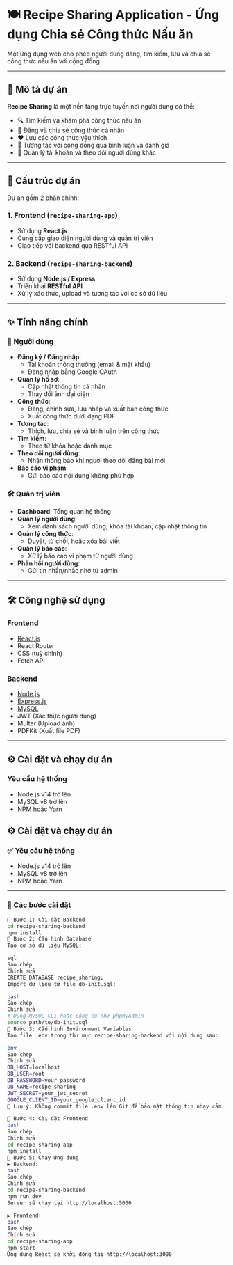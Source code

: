 # 🍽️ Recipe Sharing Application - Ứng dụng Chia sẻ Công thức Nấu ăn

Một ứng dụng web cho phép người dùng đăng, tìm kiếm, lưu và chia sẻ công thức nấu ăn với cộng đồng.

---

## 📌 Mô tả dự án

**Recipe Sharing** là một nền tảng trực tuyến nơi người dùng có thể:

- 🔍 Tìm kiếm và khám phá công thức nấu ăn
- 📝 Đăng và chia sẻ công thức cá nhân
- ❤️ Lưu các công thức yêu thích
- 💬 Tương tác với cộng đồng qua bình luận và đánh giá
- 👤 Quản lý tài khoản và theo dõi người dùng khác

---

## 📁 Cấu trúc dự án

Dự án gồm 2 phần chính:

### 1. Frontend (`recipe-sharing-app`)
- Sử dụng **React.js**
- Cung cấp giao diện người dùng và quản trị viên
- Giao tiếp với backend qua RESTful API

### 2. Backend (`recipe-sharing-backend`)
- Sử dụng **Node.js / Express**
- Triển khai **RESTful API**
- Xử lý xác thực, upload và tương tác với cơ sở dữ liệu

---

## ✨ Tính năng chính

### 👥 Người dùng

- **Đăng ký / Đăng nhập**:
  - Tài khoản thông thường (email & mật khẩu)
  - Đăng nhập bằng Google OAuth
- **Quản lý hồ sơ**:
  - Cập nhật thông tin cá nhân
  - Thay đổi ảnh đại diện
- **Công thức**:
  - Đăng, chỉnh sửa, lưu nháp và xuất bản công thức
  - Xuất công thức dưới dạng PDF
- **Tương tác**:
  - Thích, lưu, chia sẻ và bình luận trên công thức
- **Tìm kiếm**:
  - Theo từ khóa hoặc danh mục
- **Theo dõi người dùng**:
  - Nhận thông báo khi người theo dõi đăng bài mới
- **Báo cáo vi phạm**:
  - Gửi báo cáo nội dung không phù hợp

### 🛠️ Quản trị viên

- **Dashboard**: Tổng quan hệ thống
- **Quản lý người dùng**:
  - Xem danh sách người dùng, khóa tài khoản, cập nhật thông tin
- **Quản lý công thức**:
  - Duyệt, từ chối, hoặc xóa bài viết
- **Quản lý báo cáo**:
  - Xử lý báo cáo vi phạm từ người dùng
- **Phản hồi người dùng**:
  - Gửi tin nhắn/nhắc nhở từ admin

---

## 🛠️ Công nghệ sử dụng

### Frontend

- [React.js](https://reactjs.org/)
- React Router
- CSS (tuỳ chỉnh)
- Fetch API

### Backend

- [Node.js](https://nodejs.org/)
- [Express.js](https://expressjs.com/)
- [MySQL](https://www.mysql.com/)
- JWT (Xác thực người dùng)
- Multer (Upload ảnh)
- PDFKit (Xuất file PDF)

---

## ⚙️ Cài đặt và chạy dự án

### Yêu cầu hệ thống

- Node.js v14 trở lên
- MySQL v8 trở lên
- NPM hoặc Yarn

## ⚙️ Cài đặt và chạy dự án

### ✅ Yêu cầu hệ thống

- Node.js v14 trở lên  
- MySQL v8 trở lên  
- NPM hoặc Yarn

---

### 🧪 Các bước cài đặt

```bash
🔹 Bước 1: Cài đặt Backend
cd recipe-sharing-backend
npm install
🔹 Bước 2: Cấu hình Database
Tạo cơ sở dữ liệu MySQL:

sql
Sao chép
Chỉnh sửa
CREATE DATABASE recipe_sharing;
Import dữ liệu từ file db-init.sql:

bash
Sao chép
Chỉnh sửa
# Dùng MySQL CLI hoặc công cụ như phpMyAdmin
source path/to/db-init.sql
🔹 Bước 3: Cấu hình Environment Variables
Tạo file .env trong thư mục recipe-sharing-backend với nội dung sau:

env
Sao chép
Chỉnh sửa
DB_HOST=localhost
DB_USER=root
DB_PASSWORD=your_password
DB_NAME=recipe_sharing
JWT_SECRET=your_jwt_secret
GOOGLE_CLIENT_ID=your_google_client_id
🔐 Lưu ý: Không commit file .env lên Git để bảo mật thông tin nhạy cảm.

🔹 Bước 4: Cài đặt Frontend
bash
Sao chép
Chỉnh sửa
cd recipe-sharing-app
npm install
🔹 Bước 5: Chạy ứng dụng
▶️ Backend:
bash
Sao chép
Chỉnh sửa
cd recipe-sharing-backend
npm run dev
Server sẽ chạy tại http://localhost:5000

▶️ Frontend:
bash
Sao chép
Chỉnh sửa
cd recipe-sharing-app
npm start
Ứng dụng React sẽ khởi động tại http://localhost:3000



